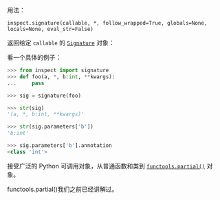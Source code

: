 用法：

`inspect.signature(callable, *, follow_wrapped=True, globals=None, locals=None, eval_str=False)`

返回给定 `callable` 的 [`Signature`](https://vimsky.com/cache/index.php?source=https%3A//docs.python.org/3/library/inspect.html%23inspect.Signature) 对象：

看一个具体的例子：

```python
>>> from inspect import signature
>>> def foo(a, *, b:int, **kwargs):
...     pass

>>> sig = signature(foo)

>>> str(sig)
'(a, *, b:int, **kwargs)'

>>> str(sig.parameters['b'])
'b:int'

>>> sig.parameters['b'].annotation
<class 'int'>
```

接受广泛的 Python 可调用对象，从普通函数和类到 [`functools.partial()`](https://vimsky.com/examples/usage/python-functools.partial-py.html) 对象。

functools.partial()我们之前已经讲解过。